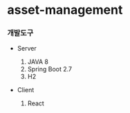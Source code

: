# asset-management

### 개발도구

- Server

  1. JAVA 8
  2. Spring Boot 2.7
  3. H2

- Client
  1. React
